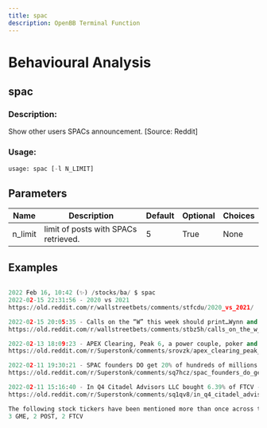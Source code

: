 ```yaml
---
title: spac
description: OpenBB Terminal Function
---
```


# Behavioural Analysis

## spac

### Description: 

Show other users SPACs announcement. [Source: Reddit]

### Usage: 
```python
usage: spac [-l N_LIMIT]
```

## Parameters

| Name | Description | Default | Optional | Choices |
| ---- | ----------- | ------- | -------- | ------- |
| n_limit | limit of posts with SPACs retrieved. | 5 | True | None |


## Examples

```python

2022 Feb 16, 10:42 (✨) /stocks/ba/ $ spac
2022-02-15 22:31:56 - 2020 vs 2021
https://old.reddit.com/r/wallstreetbets/comments/stfcdu/2020_vs_2021/

2022-02-15 20:05:35 - Calls on the “W” this week should print…Wynn and Walmart calls baby..
https://old.reddit.com/r/wallstreetbets/comments/stbz5h/calls_on_the_w_this_week_should_printwynn_and/

2022-02-13 18:09:23 - APEX Clearing, Peak 6, a power couple, poker and a failed SPAC.
https://old.reddit.com/r/Superstonk/comments/srovzk/apex_clearing_peak_6_a_power_couple_poker_and_a/

2022-02-11 19:30:21 - SPAC founders DO get 20% of hundreds of millions in stock for their 25k investment. And the par value for shares is so low, some fuckery can be done!
https://old.reddit.com/r/Superstonk/comments/sq7hcz/spac_founders_do_get_20_of_hundreds_of_millions/

2022-02-11 15:16:40 - In Q4 Citadel Advisors LLC bought 6.39% of FTCV - the SPAC that eToro will merge with in order to go public.
https://old.reddit.com/r/Superstonk/comments/sq1qv8/in_q4_citadel_advisors_llc_bought_639_of_ftcv_the/

The following stock tickers have been mentioned more than once across the previous SPACs:
3 GME, 2 POST, 2 FTCV

```

